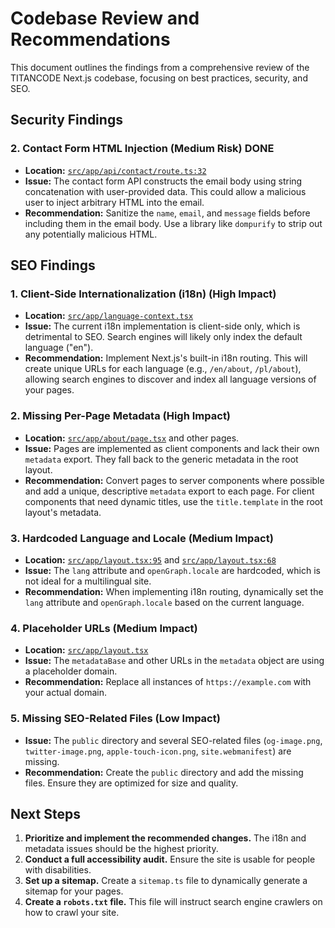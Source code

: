 # Codebase Review and Recommendations

This document outlines the findings from a comprehensive review of the TITANCODE Next.js codebase, focusing on best practices, security, and SEO.

## Security Findings

### 2. Contact Form HTML Injection (Medium Risk) DONE

*   **Location:** [`src/app/api/contact/route.ts:32`](./src/app/api/contact/route.ts:32)
*   **Issue:** The contact form API constructs the email body using string concatenation with user-provided data. This could allow a malicious user to inject arbitrary HTML into the email.
*   **Recommendation:** Sanitize the `name`, `email`, and `message` fields before including them in the email body. Use a library like `dompurify` to strip out any potentially malicious HTML.

## SEO Findings

### 1. Client-Side Internationalization (i18n) (High Impact)

*   **Location:** [`src/app/language-context.tsx`](./src/app/language-context.tsx)
*   **Issue:** The current i18n implementation is client-side only, which is detrimental to SEO. Search engines will likely only index the default language ("en").
*   **Recommendation:** Implement Next.js's built-in i18n routing. This will create unique URLs for each language (e.g., `/en/about`, `/pl/about`), allowing search engines to discover and index all language versions of your pages.

### 2. Missing Per-Page Metadata (High Impact)

*   **Location:** [`src/app/about/page.tsx`](./src/app/about/page.tsx) and other pages.
*   **Issue:** Pages are implemented as client components and lack their own `metadata` export. They fall back to the generic metadata in the root layout.
*   **Recommendation:** Convert pages to server components where possible and add a unique, descriptive `metadata` export to each page. For client components that need dynamic titles, use the `title.template` in the root layout's metadata.

### 3. Hardcoded Language and Locale (Medium Impact)

*   **Location:** [`src/app/layout.tsx:95`](./src/app/layout.tsx:95) and [`src/app/layout.tsx:68`](./src/app/layout.tsx:68)
*   **Issue:** The `lang` attribute and `openGraph.locale` are hardcoded, which is not ideal for a multilingual site.
*   **Recommendation:** When implementing i18n routing, dynamically set the `lang` attribute and `openGraph.locale` based on the current language.

### 4. Placeholder URLs (Medium Impact)

*   **Location:** [`src/app/layout.tsx`](./src/app/layout.tsx)
*   **Issue:** The `metadataBase` and other URLs in the `metadata` object are using a placeholder domain.
*   **Recommendation:** Replace all instances of `https://example.com` with your actual domain.

### 5. Missing SEO-Related Files (Low Impact)

*   **Issue:** The `public` directory and several SEO-related files (`og-image.png`, `twitter-image.png`, `apple-touch-icon.png`, `site.webmanifest`) are missing.
*   **Recommendation:** Create the `public` directory and add the missing files. Ensure they are optimized for size and quality.

## Next Steps

1.  **Prioritize and implement the recommended changes.** The i18n and metadata issues should be the highest priority.
2.  **Conduct a full accessibility audit.** Ensure the site is usable for people with disabilities.
3.  **Set up a sitemap.** Create a `sitemap.ts` file to dynamically generate a sitemap for your pages.
4.  **Create a `robots.txt` file.** This file will instruct search engine crawlers on how to crawl your site.